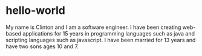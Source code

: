 # hello-world
My name is Clinton and I am a software engineer.  I have been creating web-based applications for 15 years in programming languages such as java and scripting languages such as javascript.  I have been married for 13 years and have two sons ages 10 and 7.
